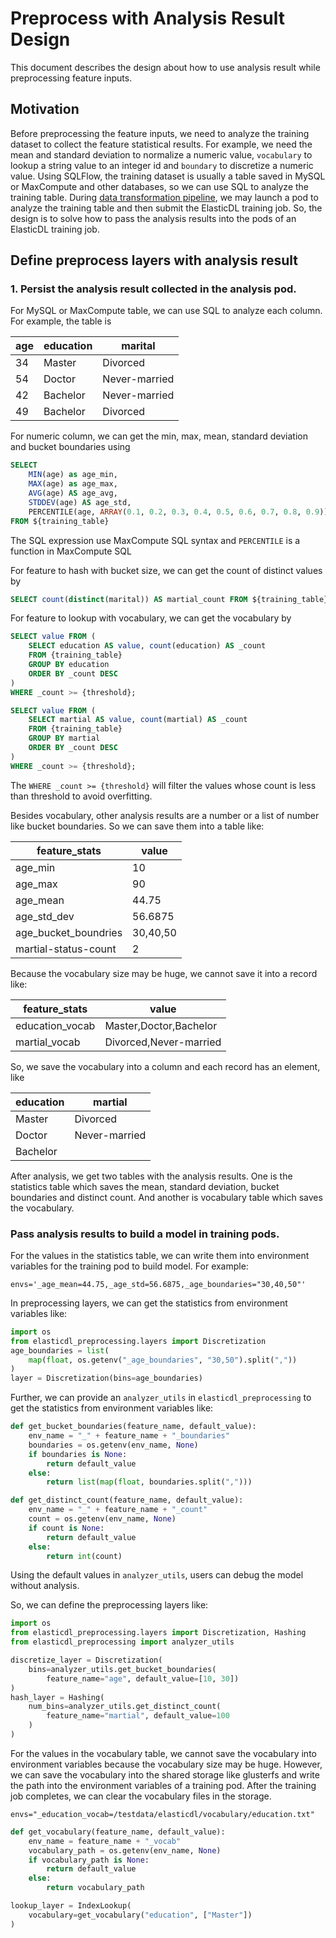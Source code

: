 # Preprocess with Analysis Result Design
This document describes the design about how to use analysis result while preprocessing feature inputs.

## Motivation
Before preprocessing the feature inputs, we need to analyze the training dataset to collect the feature statistical results. For example, we need the mean and standard deviation to normalize a numeric value, `vocabulary` to lookup a string value to an integer id and `boundary` to discretize a numeric value. Using SQLFlow, the training dataset is usually a table saved in MySQL or MaxCompute and other databases, so we can use SQL to analyze the training table. During [data transformation pipeline](https://github.com/sql-machine-learning/elasticdl/blob/develop/docs/designs/data_transform.md), we may launch a pod to analyze the training table and then submit the ElasticDL training job. So, the design is to solve how to pass the analysis results into the pods of an ElasticDL training job.

## Define preprocess layers with analysis result

### 1. Persist the analysis result collected in the analysis pod.
For MySQL or MaxCompute table, we can use SQL to analyze each column. For example, the table is

|  age | education | marital |
| ---- | --- | --- |
|  34  | Master | Divorced |
|  54  | Doctor | Never-married |
|  42  | Bachelor | Never-married |
|  49  | Bachelor | Divorced |

For numeric column, we can get the min, max, mean, standard deviation and bucket boundaries using
```sql
SELECT 
    MIN(age) as age_min,
    MAX(age) as age_max,
    AVG(age) AS age_avg,
    STDDEV(age) AS age_std,
    PERCENTILE(age, ARRAY(0.1, 0.2, 0.3, 0.4, 0.5, 0.6, 0.7, 0.8, 0.9)) AS age_bucket_boundaries 
FROM ${training_table}
```
The SQL expression use MaxCompute SQL syntax and `PERCENTILE` is a function in MaxCompute SQL

For feature to hash with bucket size, we can get the count of distinct values by 
```sql
SELECT count(distinct(marital)) AS martial_count FROM ${training_table}
```

For feature to lookup with vocabulary, we can get the vocabulary by
```sql
SELECT value FROM (
    SELECT education AS value, count(education) AS _count
    FROM {training_table}
    GROUP BY education
    ORDER BY _count DESC
)
WHERE _count >= {threshold};

SELECT value FROM (
    SELECT martial AS value, count(martial) AS _count
    FROM {training_table}
    GROUP BY martial
    ORDER BY _count DESC
)
WHERE _count >= {threshold};
```
The `WHERE _count >= {threshold}` will filter the values whose count is less than threshold to avoid overfitting.

Besides vocabulary, other analysis results are a number or a list of number like bucket boundaries. So we can save them into a table like:

|  feature_stats | value | 
| ---- | --- | 
|  age_min  | 10 |
|  age_max  | 90 | 
|  age_mean  | 44.75 |
|  age_std_dev  | 56.6875 | 
|  age_bucket_boundries  | 30,40,50 | 
| martial-status-count  | 2 | 

Because the vocabulary size may be huge, we cannot save it into a record like:

|  feature_stats | value | 
| ---- | --- |  
| education_vocab  | Master,Doctor,Bachelor |
| martial_vocab  | Divorced,Never-married |

So, we save the vocabulary into a column and each record has an element, like

| education | martial | 
| ---- | --- |  
| Master  | Divorced |
| Doctor  | Never-married |
| Bachelor|  |

After analysis, we get two tables with the analysis results. One is the statistics table which saves the mean, standard deviation, bucket boundaries and distinct count. And another is vocabulary table which saves the vocabulary.

### Pass analysis results to build a model in training pods.
For the values in the statistics table, we can write them into environment variables for the training pod to build model. For example:
```shell
envs='_age_mean=44.75,_age_std=56.6875,_age_boundaries="30,40,50"'
```
In preprocessing layers, we can get the statistics from environment variables like:
```python
import os
from elasticdl_preprocessing.layers import Discretization
age_boundaries = list(
    map(float, os.getenv("_age_boundaries", "30,50").split(","))
)
layer = Discretization(bins=age_boundaries)
```
Further, we can provide an `analyzer_utils` in `elasticdl_preprocessing` to get the statistics from environment variables like:
```python
def get_bucket_boundaries(feature_name, default_value):
    env_name = "_" + feature_name + "_boundaries"
    boundaries = os.getenv(env_name, None)
    if boundaries is None:
        return default_value
    else:
        return list(map(float, boundaries.split(",")))

def get_distinct_count(feature_name, default_value):
    env_name = "_" + feature_name + "_count"
    count = os.getenv(env_name, None)
    if count is None:
        return default_value
    else:
        return int(count)
```
Using the default values in `analyzer_utils`, users can debug the model without analysis.

So, we can define the preprocessing layers like:
```python
import os
from elasticdl_preprocessing.layers import Discretization, Hashing
from elasticdl_preprocessing import analyzer_utils

discretize_layer = Discretization(
    bins=analyzer_utils.get_bucket_boundaries(
        feature_name="age", default_value=[10, 30])
)
hash_layer = Hashing(
    num_bins=analyzer_utils.get_distinct_count(
        feature_name="martial", default_value=100
    )
)
```

For the values in the vocabulary table, we cannot save the vocabulary into environment variables because the vocabulary size may be huge. However, we can save the vocabulary into the shared storage like glusterfs and write the path into the environment variables of a training pod. After the training job completes, we can clear the vocabulary files in the storage.
```shell
envs="_education_vocab=/testdata/elasticdl/vocabulary/education.txt"
```

```python
def get_vocabulary(feature_name, default_value):
    env_name = feature_name + "_vocab"
    vocabulary_path = os.getenv(env_name, None)
    if vocabulary_path is None:
        return default_value
    else:
        return vocabulary_path

lookup_layer = IndexLookup(
    vocabulary=get_vocabulary("education", ["Master"])
)
```

